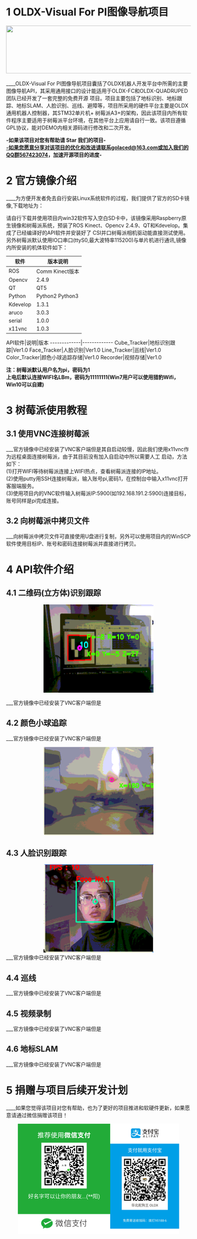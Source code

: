 
# 1 OLDX-Visual For PI图像导航项目  
<div align=center><img width="600" height="130" src="https://github.com/golaced/OLDX_DRONE_SIM/blob/rmd/support_file/img_file/logo.JPG"/></div>

  ____OLDX-Visual For PI图像导航项目囊括了OLDX机器人开发平台中所需的主要图像导航API，其采用通用接口的设计能适用于OLDX-FC和OLDX-QUADRUPED团队已经开发了一套完整的免费开源
  项目。项目主要包括了地标识别、地标跟踪、地标SLAM、人脸识别、巡线、避障等，项目所采用的硬件平台主要是OLDX通用机器人控制器，其STM32单片机+
  树莓派A3+的架构，因此该项目内所有软件程序主要适用于树莓派平台环境，在其他平台上应用请自行一致。该项目遵循GPL协议，能对DEMO内相关源码进行修改和二次开发。<br>

**-如果该项目对您有帮助请 Star 我们的项目-**<br>
**-如果您愿意分享对该项目的优化和改进请联系golaced@163.com或加入我们的QQ群567423074，加速开源项目的进度-**<br>

# 2 官方镜像介绍
____为方便开发者免去自行安装Linux系统软件的过程，我们提供了官方的SD卡镜像,下载地址为：<br>


请自行下载并使用项目内win32软件写入空白SD卡中，该镜像采用Raspberry原生镜像和树莓派系统，预装了ROS Kinect、Opencv 2.4.9、QT和Kdevelop。集成了已经编译好的API软件并安装好了
CSI并口树莓派相机驱动能直接测试使用。另外树莓派默认使用IO口串口(ttyS0,最大波特率115200)与单片机进行通讯,镜像内所安装的机体软件如下：

软件|版本说明
-------------|-------------
ROS|Comm Kinect版本
Opencv|2.4.9
QT|QT5
Python|Python2 Python3
Kdevelop|1.3.1
aruco|3.0.3
serial|1.0.0
x11vnc|1.0.3

API软件|说明|版本
-------------|-------------
Cube_Tracker|地标识别跟踪|Ver1.0
Face_Tracker|人脸识别|Ver1.0
Line_Tracker|巡线|Ver1.0
Color_Tracker|颜色小球追踪存储|Ver1.0
Recorder|视频存储|Ver1.0

**注：树莓派默认用户名为pi，密码为1**<br>
**上电后默认连接WIFI名LBm，密码为11111111(Win7用户可以使用猎豹Wifi，Win10可以自建)**

# 3 树莓派使用教程
## 3.1 使用VNC连接树莓派
___官方镜像中已经安装了VNC客户端但是其自启动较慢，因此我们使用x11vnc作为远程桌面连接树莓派，由于其目前没有加入自启动中所以需要人工
启动，方法如下：<br>
(1)打开WIFI等待树莓派连接上WIFI热点，查看树莓派连接的IP地址。<br>
(2)使用putty用SSH连接树莓派，输入账号pi,密码1，在控制台中输入x11vnc打开客服端服务。<br>
(3)使用项目内的VNC软件输入树莓派IP:5900(如192.168.191.2:5900)连接目标，账号同样是pi完成连接。

## 3.2 向树莓派中拷贝文件
___向树莓派中拷贝文件可直接使用U盘进行复制，另外可以使用项目内的WinSCP软件使用目标IP、账号和密码连接树莓派并直接进行拷贝。

# 4 API软件介绍
## 4.1 二维码(立方体)识别跟踪
<div align=center><img width="300" height="240" src="https://github.com/golaced/OLDX_VISUAL_FOR_PI/blob/master/support_file/img_file2/cube.gif"/></div>

___官方镜像中已经安装了VNC客户端但是

## 4.2 颜色小球追踪
___官方镜像中已经安装了VNC客户端但是
<div align=center><img width="300" height="240" src="https://github.com/golaced/OLDX_VISUAL_FOR_PI/blob/master/support_file/img_file2/color.gif"/></div>

## 4.3 人脸识别跟踪
<div align=center><img width="300" height="240" src="https://github.com/golaced/OLDX_VISUAL_FOR_PI/blob/master/support_file/img_file2/face.gif"/></div>
___官方镜像中已经安装了VNC客户端但是

## 4.4 巡线
___官方镜像中已经安装了VNC客户端但是

## 4.5 视频录制
___官方镜像中已经安装了VNC客户端但是

## 4.6 地标SLAM
___官方镜像中已经安装了VNC客户端但是

# 5 捐赠与项目后续开发计划
____如果您觉得该项目对您有帮助，也为了更好的项目推进和软硬件更新，如果愿意请通过微信捐赠该项目！
<div align=center><img width="440" height="300" src="https://github.com/golaced/OLDX_VISUAL_FOR_PI/blob/master/support_file/img_file/pay.png"/></div>





